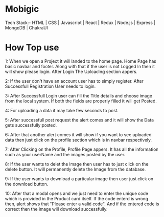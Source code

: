 # Mobigic

Tech Stack:- HTML | CSS | Javascript | React | Redux | Node.js | Express | MongoDB | ChakraUI

# How Top use

1: When we open a Project it will landed to the home page. Home Page has basic navbar and footer. Along with that if the user is not Logged In then it will show please login. After Login The Uploading section appers.

2: If the user don't have an account user has to simply register. After Successfull Registration User needs to login.

3: After Successfull Login user can fill the Title details and choose image from the local system. If both the fields are properly filled it will get Posted.

4: For uploading a data it may take few seconds to post.

5: After successfull post request the alert comes and it will show the Data gets successfully posted.

6: After that another alert comes it will show if you want to see uploaded data then just click on the profile section which is in navbar respectively.

7: After Clicking on the Profile, Profile Page appers. It has all the information such as your userName and the images posted by the user.

8: If the user wants to delet the Image then user has to just click on the delete button. It will permanently delete the Image from the database.

9: If the user wants to download a particular image then user just click on the download button.

10: After that a modal opens and we just need to enter the unique code which is provided in the Product card itself. If the code enterd is wrong then, alert shows that "Please enter a valid code". And if the entered code is correct then the image will download successfully.

